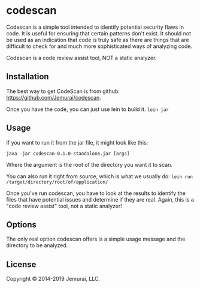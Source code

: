 # codescan

Codescan is a simple tool intended to identify potential security
flaws in code.  It is useful for ensuring that certain patterns
don't exist.  It should not be used as an indication that code is
truly safe as there are things that are difficult to check for and
much more sophisticated ways of analyzing code.

Codescan is a code review assist tool, NOT a static analyzer.

## Installation

The best way to get CodeScan is from github: https://github.com/Jemurai/codescan.

Once you have the code, you can just use lein to build it.
`lein jar`

## Usage

If you want to run it from the jar file, it might look like this: 

`java -jar codescan-0.1.0-standalone.jar [args]`

Where the argument is the root of the directory you want it to scan.

You can also run it right from source, which is what we usually do:
`lein run /target/directory/root/of/application/`

Once you've run codescan, you have to look at the results to identify
the files that have potential issues and determine if they are real.
Again, this is a "code review assist" tool, not a static analyzer!

## Options

The only real option codescan offers is a simple usage message and
the directory to be analyzed.

## License

Copyright © 2014-2019 Jemurai, LLC.
